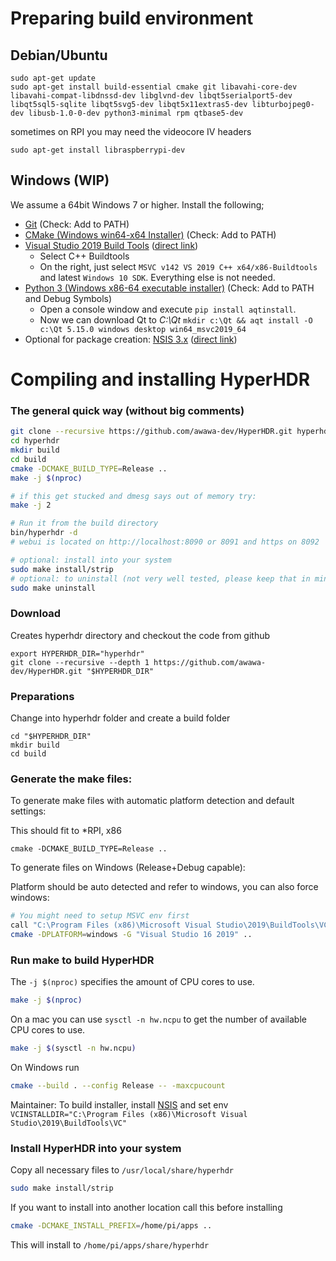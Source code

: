 # Preparing build environment

## Debian/Ubuntu

```
sudo apt-get update
sudo apt-get install build-essential cmake git libavahi-core-dev libavahi-compat-libdnssd-dev libglvnd-dev libqt5serialport5-dev libqt5sql5-sqlite libqt5svg5-dev libqt5x11extras5-dev libturbojpeg0-dev libusb-1.0-0-dev python3-minimal rpm qtbase5-dev
```

sometimes on RPI you may need the videocore IV headers

```
sudo apt-get install libraspberrypi-dev
```

## Windows (WIP)
We assume a 64bit Windows 7 or higher. Install the following;
- [Git](https://git-scm.com/downloads) (Check: Add to PATH)
- [CMake (Windows win64-x64 Installer)](https://cmake.org/download/) (Check: Add to PATH)
- [Visual Studio 2019 Build Tools](https://go.microsoft.com/fwlink/?linkid=840931) ([direct link](https://aka.ms/vs/16/release/vs_buildtools.exe))
  - Select C++ Buildtools
  - On the right, just select `MSVC v142 VS 2019 C++ x64/x86-Buildtools` and latest `Windows 10 SDK`. Everything else is not needed.
- [Python 3 (Windows x86-64 executable installer)](https://www.python.org/downloads/windows/) (Check: Add to PATH and Debug Symbols)
  - Open a console window and execute `pip install aqtinstall`.
  - Now we can download Qt to _C:\Qt_ `mkdir c:\Qt && aqt install -O c:\Qt 5.15.0 windows desktop win64_msvc2019_64`
- Optional for package creation: [NSIS 3.x](https://sourceforge.net/projects/nsis/files/NSIS%203/) ([direct link](https://sourceforge.net/projects/nsis/files/latest/download))

# Compiling and installing HyperHDR

### The general quick way (without big comments)

```bash
git clone --recursive https://github.com/awawa-dev/HyperHDR.git hyperhdr
cd hyperhdr
mkdir build
cd build
cmake -DCMAKE_BUILD_TYPE=Release ..
make -j $(nproc)

# if this get stucked and dmesg says out of memory try:
make -j 2

# Run it from the build directory
bin/hyperhdr -d
# webui is located on http://localhost:8090 or 8091 and https on 8092

# optional: install into your system
sudo make install/strip
# optional: to uninstall (not very well tested, please keep that in mind)
sudo make uninstall
```


### Download
 Creates hyperhdr directory and checkout the code from github

```
export HYPERHDR_DIR="hyperhdr"
git clone --recursive --depth 1 https://github.com/awawa-dev/HyperHDR.git "$HYPERHDR_DIR"
```

### Preparations
Change into hyperhdr folder and create a build folder
```
cd "$HYPERHDR_DIR"
mkdir build
cd build
```

### Generate the make files:

To generate make files with automatic platform detection and default settings:

This should fit to *RPI, x86
```
cmake -DCMAKE_BUILD_TYPE=Release ..
```

To generate files on Windows (Release+Debug capable):

Platform should be auto detected and refer to windows, you can also force windows:

```sh
# You might need to setup MSVC env first
call "C:\Program Files (x86)\Microsoft Visual Studio\2019\BuildTools\VC\Auxiliary\Build\vcvars64.bat"
cmake -DPLATFORM=windows -G "Visual Studio 16 2019" ..
```

### Run make to build HyperHDR
The `-j $(nproc)` specifies the amount of CPU cores to use.
```bash
make -j $(nproc)
```

On a mac you can use ``sysctl -n hw.ncpu`` to get the number of available CPU cores to use.

```bash
make -j $(sysctl -n hw.ncpu)
```

On Windows run
```bash
cmake --build . --config Release -- -maxcpucount
```
Maintainer: To build installer, install [NSIS](https://nsis.sourceforge.io/Main_Page) and set env `VCINSTALLDIR="C:\Program Files (x86)\Microsoft Visual Studio\2019\BuildTools\VC"`

### Install HyperHDR into your system

Copy all necessary files to ``/usr/local/share/hyperhdr``
```bash
sudo make install/strip
```

If you want to install into another location call this before installing

```bash
cmake -DCMAKE_INSTALL_PREFIX=/home/pi/apps ..
```
This will install to ``/home/pi/apps/share/hyperhdr``